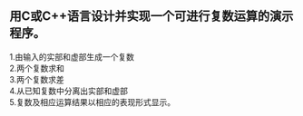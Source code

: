 ## 用C或C++语言设计并实现一个可进行复数运算的演示程序。

1.由输入的实部和虚部生成一个复数  
2.两个复数求和  
3.两个复数求差  
4.从已知复数中分离出实部和虚部  
5.复数及相应运算结果以相应的表现形式显示。
